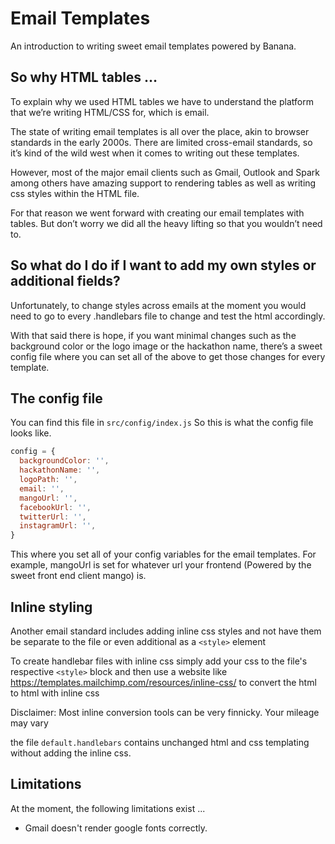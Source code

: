 # Email Templates

An introduction to writing sweet email templates powered by Banana. 

## So why HTML tables … 
To explain why we used HTML tables we have to understand the platform that we’re writing HTML/CSS for, which is email. 

The state of writing email templates is all over the place, akin to browser standards in the early 2000s. There are limited cross-email standards, so it’s kind of the wild west when it comes to writing out these templates. 

However, most of the major email clients such as Gmail, Outlook and Spark among others have amazing support to rendering tables as well as writing css styles within the HTML file. 

For that reason we went forward with creating our email templates with tables. But don’t worry we did all the heavy lifting so that you wouldn’t need to. 

## So what do I do if I want to add my own styles or additional fields? 

Unfortunately, to change styles across emails at the moment you would need to go to every .handlebars file to change and test the html accordingly. 

With that said there is hope, if you want minimal changes such as the background color or the logo image or the hackathon name, there’s a sweet config file where you can set all of the above to get those changes for every template. 

## The config file
You can find this file in `src/config/index.js`
So this is what the config file looks like. 

```javascript
config = {
  backgroundColor: '',
  hackathonName: '',
  logoPath: '',
  email: '',
  mangoUrl: '',
  facebookUrl: '',
  twitterUrl: '',
  instagramUrl: '',
}
```

This where you set all of your config variables for the email templates. For example, mangoUrl is set for whatever url your frontend (Powered by the sweet front end client mango) is. 

## Inline styling

Another email standard includes adding inline css styles and not have them be separate to the file or even additional as a `<style>` element

To create handlebar files with inline css simply add your css to the file's respective `<style>` block and then use a website like https://templates.mailchimp.com/resources/inline-css/ to convert the html to html with inline css

Disclaimer: Most inline conversion tools can be very finnicky. Your mileage may vary

the file `default.handlebars` contains unchanged html and css templating without adding the inline css. 


## Limitations

At the moment, the following limitations exist ... 

 - Gmail doesn't render google fonts correctly. 
